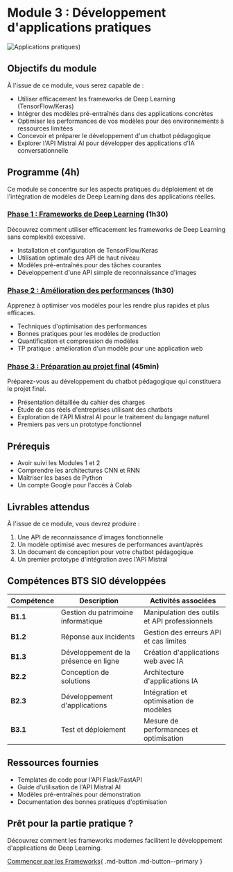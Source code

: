 # Module 3 : Développement d'applications pratiques

![Applications pratiques](https://images.unsplash.com/photo-1639322537504-6427a16b0a28?auto=format&fit=crop&q=80&w=1000&h=300))

## Objectifs du module

À l'issue de ce module, vous serez capable de :

- Utiliser efficacement les frameworks de Deep Learning (TensorFlow/Keras)
- Intégrer des modèles pré-entraînés dans des applications concrètes
- Optimiser les performances de vos modèles pour des environnements à ressources limitées
- Concevoir et préparer le développement d'un chatbot pédagogique
- Explorer l'API Mistral AI pour développer des applications d'IA conversationnelle

## Programme (4h)

Ce module se concentre sur les aspects pratiques du déploiement et de l'intégration de modèles de Deep Learning dans des applications réelles.

### [Phase 1 : Frameworks de Deep Learning](frameworks.md) (1h30)

Découvrez comment utiliser efficacement les frameworks de Deep Learning sans complexité excessive.

- Installation et configuration de TensorFlow/Keras
- Utilisation optimale des API de haut niveau
- Modèles pré-entraînés pour des tâches courantes
- Développement d'une API simple de reconnaissance d'images

### [Phase 2 : Amélioration des performances](integration.md) (1h30)

Apprenez à optimiser vos modèles pour les rendre plus rapides et plus efficaces.

- Techniques d'optimisation des performances
- Bonnes pratiques pour les modèles de production
- Quantification et compression de modèles
- TP pratique : amélioration d'un modèle pour une application web

### [Phase 3 : Préparation au projet final](preparation-projet.md) (45min)

Préparez-vous au développement du chatbot pédagogique qui constituera le projet final.

- Présentation détaillée du cahier des charges
- Étude de cas réels d'entreprises utilisant des chatbots
- Exploration de l'API Mistral AI pour le traitement du langage naturel
- Premiers pas vers un prototype fonctionnel

## Prérequis

- Avoir suivi les Modules 1 et 2
- Comprendre les architectures CNN et RNN
- Maîtriser les bases de Python
- Un compte Google pour l'accès à Colab

## Livrables attendus

À l'issue de ce module, vous devrez produire :

1. Une API de reconnaissance d'images fonctionnelle
2. Un modèle optimisé avec mesures de performances avant/après
3. Un document de conception pour votre chatbot pédagogique
4. Un premier prototype d'intégration avec l'API Mistral

## Compétences BTS SIO développées

| Compétence | Description | Activités associées |
|------------|-------------|---------------------|
| **B1.1** | Gestion du patrimoine informatique | Manipulation des outils et API professionnels |
| **B1.2** | Réponse aux incidents | Gestion des erreurs API et cas limites |
| **B1.3** | Développement de la présence en ligne | Création d'applications web avec IA |
| **B2.2** | Conception de solutions | Architecture d'applications IA |
| **B2.3** | Développement d'applications | Intégration et optimisation de modèles |
| **B3.1** | Test et déploiement | Mesure de performances et optimisation |

## Ressources fournies

- Templates de code pour l'API Flask/FastAPI
- Guide d'utilisation de l'API Mistral AI
- Modèles pré-entraînés pour démonstration
- Documentation des bonnes pratiques d'optimisation

## Prêt pour la partie pratique ?

Découvrez comment les frameworks modernes facilitent le développement d'applications de Deep Learning.

[Commencer par les Frameworks](frameworks.md){ .md-button .md-button--primary }